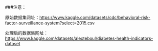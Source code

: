 ###注意：

原始数据集网址：https://www.kaggle.com/datasets/cdc/behavioral-risk-factor-surveillance-system?select=2015.csv

处理后的数据集网址：https://www.kaggle.com/datasets/alexteboul/diabetes-health-indicators-dataset



